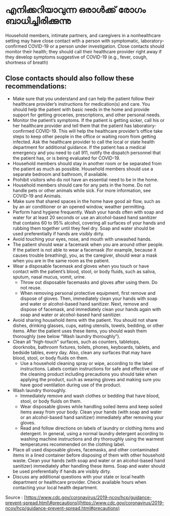 # എനിക്കറിയാവുന്ന ഒരാൾക്ക് രോഗം ബാധിച്ചിരിക്കുന്നു

Household members, intimate partners, and caregivers in a nonhealthcare setting may have close contact with a person with symptomatic, laboratory-confirmed COVID-19 or a person under investigation. Close contacts should monitor their health; they should call their healthcare provider right away if they develop symptoms suggestive of COVID-19 \(e.g., fever, cough, shortness of breath\)

## Close contacts should also follow these recommendations:

* Make sure that you understand and can help the patient follow their healthcare provider’s instructions for medication\(s\) and care. You should help the patient with basic needs in the home and provide support for getting groceries, prescriptions, and other personal needs.
* Monitor the patient’s symptoms. If the patient is getting sicker, call his or her healthcare provider and tell them that the patient has laboratory-confirmed COVID-19. This will help the healthcare provider’s office take steps to keep other people in the office or waiting room from getting infected. Ask the healthcare provider to call the local or state health department for additional guidance. If the patient has a medical emergency and you need to call 911, notify the dispatch personnel that the patient has, or is being evaluated for COVID-19.
* Household members should stay in another room or be separated from the patient as much as possible. Household members should use a separate bedroom and bathroom, if available.
* Prohibit visitors who do not have an essential need to be in the home.
* Household members should care for any pets in the home. Do not handle pets or other animals while sick. For more information, see COVID-19 and Animals.
* Make sure that shared spaces in the home have good air flow, such as by an air conditioner or an opened window, weather permitting.
* Perform hand hygiene frequently. Wash your hands often with soap and water for at least 20 seconds or use an alcohol-based hand sanitizer that contains 60 to 95% alcohol, covering all surfaces of your hands and rubbing them together until they feel dry. Soap and water should be used preferentially if hands are visibly dirty.
* Avoid touching your eyes, nose, and mouth with unwashed hands.
* The patient should wear a facemask when you are around other people. If the patient is not able to wear a facemask \(for example, because it causes trouble breathing\), you, as the caregiver, should wear a mask when you are in the same room as the patient.
* Wear a disposable facemask and gloves when you touch or have contact with the patient’s blood, stool, or body fluids, such as saliva, sputum, nasal mucus, vomit, urine.
  * Throw out disposable facemasks and gloves after using them. Do not reuse.
  * When removing personal protective equipment, first remove and dispose of gloves. Then, immediately clean your hands with soap and water or alcohol-based hand sanitizer. Next, remove and dispose of facemask, and immediately clean your hands again with soap and water or alcohol-based hand sanitizer.
* Avoid sharing household items with the patient. You should not share dishes, drinking glasses, cups, eating utensils, towels, bedding, or other items. After the patient uses these items, you should wash them thoroughly \(see below “Wash laundry thoroughly”\).
* Clean all “high-touch” surfaces, such as counters, tabletops, doorknobs, bathroom fixtures, toilets, phones, keyboards, tablets, and bedside tables, every day. Also, clean any surfaces that may have blood, stool, or body fluids on them.
  * Use a household cleaning spray or wipe, according to the label instructions. Labels contain instructions for safe and effective use of the cleaning product including precautions you should take when applying the product, such as wearing gloves and making sure you have good ventilation during use of the product.
* Wash laundry thoroughly.
  * Immediately remove and wash clothes or bedding that have blood, stool, or body fluids on them.
  * Wear disposable gloves while handling soiled items and keep soiled items away from your body. Clean your hands \(with soap and water or an alcohol-based hand sanitizer\) immediately after removing your gloves.
  * Read and follow directions on labels of laundry or clothing items and detergent. In general, using a normal laundry detergent according to washing machine instructions and dry thoroughly using the warmest temperatures recommended on the clothing label.
* Place all used disposable gloves, facemasks, and other contaminated items in a lined container before disposing of them with other household waste. Clean your hands \(with soap and water or an alcohol-based hand sanitizer\) immediately after handling these items. Soap and water should be used preferentially if hands are visibly dirty.
* Discuss any additional questions with your state or local health department or healthcare provider. Check available hours when contacting your local health department.

Source : [https://www.cdc.gov/coronavirus/2019-ncov/hcp/guidance-prevent-spread.html\#precautions](https://www.cdc.gov/coronavirus/2019-ncov/hcp/guidance-prevent-spread.html#precautions)

